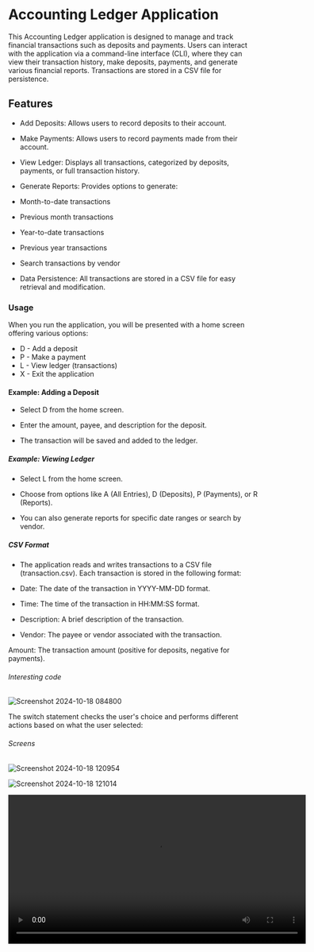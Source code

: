 # Accounting Ledger Application

This Accounting Ledger application is designed to manage and track financial transactions such as deposits and payments. Users can interact with the application via a command-line interface (CLI), where they can view their transaction history, make deposits, payments, and generate various financial reports. Transactions are stored in a CSV file for persistence.



## Features

* Add Deposits: Allows users to record deposits to their account.

* Make Payments: Allows users to record payments made from their account.

* View Ledger: Displays all transactions, categorized by deposits, payments, or full transaction history.

* Generate Reports: Provides options to generate:

* Month-to-date transactions

* Previous month transactions

* Year-to-date transactions

* Previous year transactions

* Search transactions by vendor

* Data Persistence: All transactions are stored in a CSV file for easy retrieval and modification.



### Usage

When you run the application, you will be presented with a home screen offering various options:

* D - Add a deposit
* P - Make a payment
* L - View ledger (transactions)
* X - Exit the application



#### Example: Adding a Deposit

* Select D from the home screen.

* Enter the amount, payee, and description for the deposit.

* The transaction will be saved and added to the ledger.



##### Example: Viewing Ledger

* Select L from the home screen.

* Choose from options like A (All Entries), D (Deposits), P (Payments), or R (Reports).

* You can also generate reports for specific date ranges or search by vendor.




##### CSV Format

* The application reads and writes transactions to a CSV file (transaction.csv). Each transaction is stored in the following format:

* Date: The date of the transaction in YYYY-MM-DD format.

* Time: The time of the transaction in HH:MM:SS format.

* Description: A brief description of the transaction.

* Vendor: The payee or vendor associated with the transaction.

Amount: The transaction amount (positive for deposits, negative for payments).

###### Interesting code

![Screenshot 2024-10-18 084800](https://github.com/user-attachments/assets/d94eb4b1-7376-4232-af6c-86ccccb84ae3)

The switch statement checks the user's choice and performs different actions based on what the user selected:



###### Screens

![Screenshot 2024-10-18 120954](https://github.com/user-attachments/assets/e67e500e-b8f8-489e-b8ae-3d552e67070f)


![Screenshot 2024-10-18 121014](https://github.com/user-attachments/assets/cfb318e4-29b9-4263-8792-4ea1c6e9d594)


<video width="600" controls>
  <source src="file:///C:/path/to/your/video/LTCA.mp4" type="video/mp4">
  Your browser does not support the video tag.
</video>












